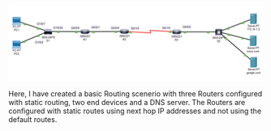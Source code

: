 
![](Routing1.PNG)

Here, I have created a basic Routing scenerio with three Routers configured with static routing, two end devices and a DNS server.
The Routers are configured with static routes using next hop IP addresses and not using the default routes.
